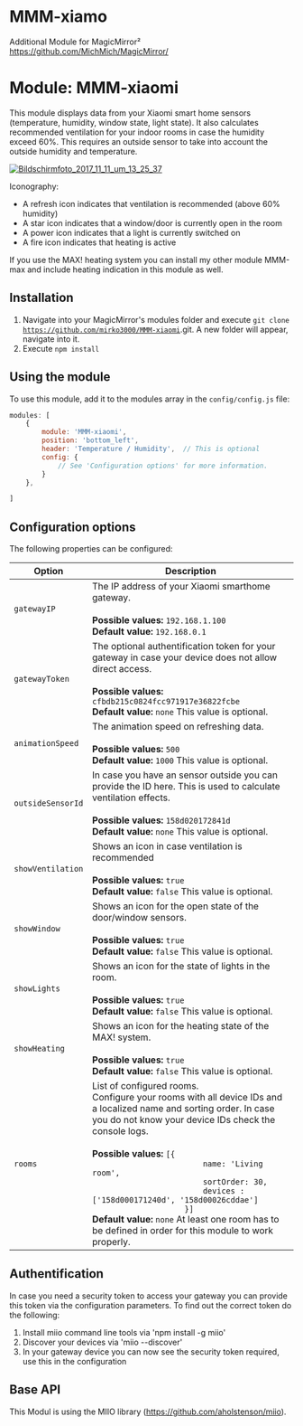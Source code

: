 # MMM-xiamo
Additional Module for MagicMirror²  https://github.com/MichMich/MagicMirror/

# Module: MMM-xiaomi
This module displays data from your Xiaomi smart home sensors (temperature, humidity, window state, light state). It also calculates recommended ventilation for your indoor rooms in case the humidity exceed 60%. This requires an outside sensor to take into account the outside humidity and temperature.

<a href="https://imgbb.com/"><img src="https://image.ibb.co/emVXHb/Bildschirmfoto_2017_11_11_um_13_25_37.png" alt="Bildschirmfoto_2017_11_11_um_13_25_37" border="0"></a>

Iconography:
- A refresh icon indicates that ventilation is recommended (above 60% humidity)
- A star icon indicates that a window/door is currently open in the room
- A power icon indicates that a light is currently switched on
- A fire icon indicates that heating is active

If you use the MAX! heating system you can install my other module MMM-max and include heating indication in this module as well.

## Installation

1. Navigate into your MagicMirror's modules folder and execute <code>git clone https://github.com/mirko3000/MMM-xiaomi</code>.git. A new folder will appear, navigate into it.
2. Execute <code>npm install</code>

## Using the module

To use this module, add it to the modules array in the `config/config.js` file:
````javascript
modules: [
    {
		module: 'MMM-xiaomi',
		position: 'bottom_left',
		header: 'Temperature / Humidity',  // This is optional
		config: {
			// See 'Configuration options' for more information.
		}
	},

]
````

## Configuration options

The following properties can be configured:


<table width="100%">
	<!-- why, markdown... -->
	<thead>
		<tr>
			<th>Option</th>
			<th width="100%">Description</th>
		</tr>
	<thead>
	<tbody>
		<tr>
			<td><code>gatewayIP</code></td>
			<td>The IP address of your Xiaomi smarthome gateway.<br>
				<br><b>Possible values:</b> <code>192.168.1.100</code>
				<br><b>Default value:</b> <code>192.168.0.1</code>
			</td>
		</tr>
		<tr>
			<td><code>gatewayToken</code></td>
			<td>The optional authentification token for your gateway in case your device does not allow direct access.<br>
				<br><b>Possible values:</b> <code>cfbdb215c0824fcc971917e36822fcbe</code>
				<br><b>Default value:</b> <code>none</code>
				This value is optional.
			</td>
		</tr>
		<tr>
			<td><code>animationSpeed</code></td>
			<td>The animation speed on refreshing data.<br>
				<br><b>Possible values:</b> <code>500</code>
				<br><b>Default value:</b> <code>1000</code>
				This value is optional.
			</td>
		</tr>
		<tr>
			<td><code>outsideSensorId</code></td>
			<td>In case you have an sensor outside you can provide the ID here. This is used to calculate ventilation effects.<br>
				<br><b>Possible values:</b> <code>158d020172841d</code>
				<br><b>Default value:</b> <code>none</code>
				This value is optional.
			</td>
		</tr>
		<tr>
			<td><code>showVentilation</code></td>
			<td>Shows an icon in case ventilation is recommended<br>
				<br><b>Possible values:</b> <code>true</code>
				<br><b>Default value:</b> <code>false</code>
				This value is optional.
			</td>
		</tr>
		<tr>
			<td><code>showWindow</code></td>
			<td>Shows an icon for the open state of the door/window sensors.<br>
				<br><b>Possible values:</b> <code>true</code>
				<br><b>Default value:</b> <code>false</code>
				This value is optional.
			</td>
		</tr>
		<tr>
			<td><code>showLights</code></td>
			<td>Shows an icon for the state of lights in the room.<br>
				<br><b>Possible values:</b> <code>true</code>
				<br><b>Default value:</b> <code>false</code>
				This value is optional.
			</td>
		</tr>
		<tr>
			<td><code>showHeating</code></td>
			<td>Shows an icon for the heating state of the MAX! system.<br>
				<br><b>Possible values:</b> <code>true</code>
				<br><b>Default value:</b> <code>false</code>
				This value is optional.
			</td>
		</tr>
		<tr>
			<td><code>rooms</code></td>
			<td>List of configured rooms.<br>Configure your rooms with all device IDs and a localized name and sorting order. In case you do not know your device IDs check the console logs.<br>
				<br><b>Possible values:</b> <code>[{
		            	name: 'Living room',
		            	sortOrder: 30,
		            	devices : ['158d000171240d', '158d00026cddae']
	            	}]</code>
				<br><b>Default value:</b> <code>none</code>
				At least one room has to be defined in order for this module to work properly.
			</td>
		</tr>
	</tbody>
</table>

## Authentification

In case you need a security token to access your gateway you can provide this token via the configuration parameters. To find out the correct token do the following:
1. Install miio command line tools via 'npm install -g miio'
2. Discover your devices via 'miio --discover'
3. In your gateway device you can now see the security token required, use this in the configuration


## Base API

This Modul is using the MIIO library (https://github.com/aholstenson/miio).
